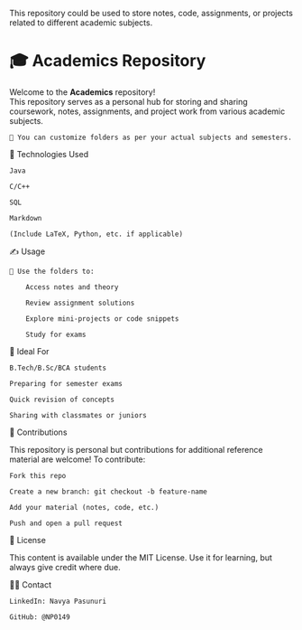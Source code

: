  This repository could be used to store notes, code, assignments, or projects related to different academic subjects.

# 🎓 Academics Repository

Welcome to the **Academics** repository!  
This repository serves as a personal hub for storing and sharing coursework, notes, assignments, and project work from various academic subjects.


    📌 You can customize folders as per your actual subjects and semesters.

🔧 Technologies Used

    Java

    C/C++

    SQL

    Markdown

    (Include LaTeX, Python, etc. if applicable)

✍️ Usage

    🧠 Use the folders to:

        Access notes and theory

        Review assignment solutions

        Explore mini-projects or code snippets

        Study for exams

🌱 Ideal For

    B.Tech/B.Sc/BCA students

    Preparing for semester exams

    Quick revision of concepts

    Sharing with classmates or juniors

🤝 Contributions

This repository is personal but contributions for additional reference material are welcome!
To contribute:

    Fork this repo

    Create a new branch: git checkout -b feature-name

    Add your material (notes, code, etc.)

    Push and open a pull request

📄 License

This content is available under the MIT License.
Use it for learning, but always give credit where due.

🙋‍♀️ Contact

    LinkedIn: Navya Pasunuri

    GitHub: @NP0149
